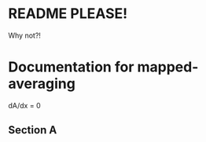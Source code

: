 README PLEASE!
===============

Why not?!


Documentation for mapped-averaging
==================================

dA/dx = 0

Section A
----------
